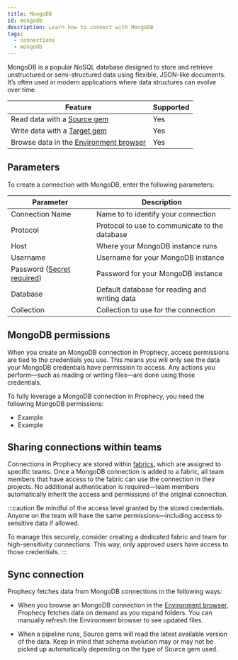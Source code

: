 ```yaml
---
title: MongoDB
id: mongodb
description: Learn how to connect with MongoDB
tags:
  - connections
  - mongodb
---
```


MongoDB is a popular NoSQL database designed to store and retrieve unstructured or semi-structured data using flexible, JSON-like documents. It’s often used in modern applications where data structures can evolve over time.

| Feature                                                       | Supported |
| ------------------------------------------------------------- | --------- |
| Read data with a [Source gem](/analysts/source-target)        | Yes       |
| Write data with a [Target gem](/analysts/source-target)       | Yes       |
| Browse data in the [Environment browser](/analysts/pipelines) | Yes       |

## Parameters

To create a connection with MongoDB, enter the following parameters:

| Parameter                                                            | Description                                    |
| -------------------------------------------------------------------- | ---------------------------------------------- |
| Connection Name                                                      | Name to to identify your connection            |
| Protocol                                                             | Protocol to use to communicate to the database |
| Host                                                                 | Where your MongoDB instance runs               |
| Username                                                             | Username for your MongoDB instance             |
| Password ([Secret required](docs/administration/secrets/secrets.md)) | Password for your MongoDB instance             |
| Database                                                             | Default database for reading and writing data  |
| Collection                                                           | Collection to use for the connection           |

## MongoDB permissions

When you create an MongoDB connection in Prophecy, access permissions are tied to the credentials you use. This means you will only see the data your MongoDB credentials have permission to access. Any actions you perform—such as reading or writing files—are done using those credentials.

To fully leverage a MongoDB connection in Prophecy, you need the following MongoDB permissions:

- Example
- Example

## Sharing connections within teams

Connections in Prophecy are stored within [fabrics](docs/administration/fabrics/prophecy-fabrics/prophecy-fabrics.md), which are assigned to specific teams. Once a MongoDB connection is added to a fabric, all team members that have access to the fabric can use the connection in their projects. No additional authentication is required—team members automatically inherit the access and permissions of the original connection.

:::caution
Be mindful of the access level granted by the stored credentials. Anyone on the team will have the same permissions—including access to sensitive data if allowed.

To manage this securely, consider creating a dedicated fabric and team for high-sensitivity connections. This way, only approved users have access to those credentials.
:::

## Sync connection

Prophecy fetches data from MongoDB connections in the following ways:

- When you browse an MongoDB connection in the [Environment browser](/analysts/pipelines), Prophecy fetches data on demand as you expand folders. You can manually refresh the Environment browser to see updated files.

- When a pipeline runs, Source gems will read the latest available version of the data. Keep in mind that schema evolution may or may not be picked up automatically depending on the type of Source gem used.
